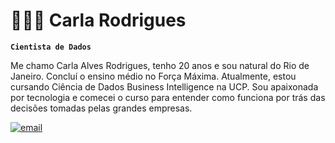 # 👩🏽‍💻 Carla Rodrigues

**`Cientista de Dados`**

Me chamo Carla Alves Rodrigues, tenho 20 anos e sou natural do Rio de Janeiro. Concluí o ensino médio no Força Máxima. Atualmente, estou cursando Ciência de Dados Business Intelligence na UCP. Sou apaixonada por tecnologia e comecei o curso para entender como funciona por trás das decisões tomadas pelas grandes empresas. 

   <p align="left">
      <a href="   <p align="left">
      <a href="https://www.linkedin.com/in/carla-rodrigues-0331a91bb">
       <a src=
        />
<p align="left">
    <a href="https://is.gd/carlarodrigues">
        <img 
            alt="email" 
            title="Contate me" 
            src="https://custom-icon-badges.demolab.com/badge/-carlarod756@gmail.com-red?style=for-the-badge&logo=mail&label=Contate meColor=white"
        />
    </a>
